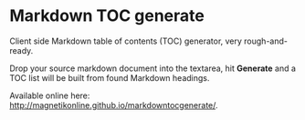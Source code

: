 # Markdown TOC generate
Client side Markdown table of contents (TOC) generator, very rough-and-ready.

Drop your source markdown document into the textarea, hit **Generate** and a TOC list will be built from found Markdown headings.

Available online here: http://magnetikonline.github.io/markdowntocgenerate/.
